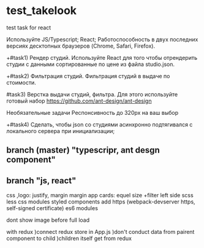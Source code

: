 # test_takelook
test task for react


Используйте JS/Typescript; React; Работоспособность в двух последних версиях десктопных браузеров (Chrome, Safari, Firefox).

+#task1) Рендер студий. 
Используйте React для того чтобы отрендерить студии с данными сортированные по цене из файла studio.json.

+#task2) Фильтрация студий.
Фильтрация студий в выдаче по стоимости.

#task3) Верстка выдачи студий, фильтра.
Для этого используйте готовый набор https://github.com/ant-design/ant-design

Необязательные задачи 
Респонсивность до 320px на ваш выбор

+#task4) Сделать, чтобы json со студиями асинхронно подтягивался с локального сервера при инициализации;



branch (master) "typescripr, ant desgn component"
-------------------------------------------------


branch "js, react"
------------------------------------------------------------
css
  ,logo: justify, margin
  margin app
  cards: equel size
  +filter left side
scss
less
css modules
styled components
add https (webpack-devserver https, self-signed certificate)
es6 modules

dont show image before full load


with redux
)connect redux store in App.js
)don't conduct data from pairent component to child
)children itself get from redux